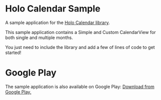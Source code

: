 Holo Calendar Sample
====================

A sample application for the [Holo Calendar library](https://github.com/vdesmet93/holo-calendar).

This sample application contains a Simple and Custom CalendarView for both single and multiple months. 

You just need to include the library and  add a few of lines of code to get started!

Google Play
==========
The sample application is also available on Google Play:
[Download from Google Play.](https://play.google.com/store/apps/details?id=com.vdesmet.sample.calendar)

